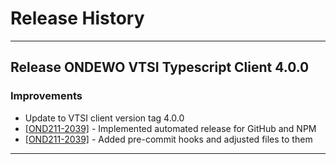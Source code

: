 # Release History
*****************

## Release ONDEWO VTSI Typescript Client 4.0.0

### Improvements
 * Update to VTSI client version tag 4.0.0
 * [[OND211-2039]](https://ondewo.atlassian.net/browse/OND211-2039) - Implemented automated release for GitHub and NPM
 * [[OND211-2039]](https://ondewo.atlassian.net/browse/OND211-2039) - Added pre-commit hooks and adjusted files to them

*****************